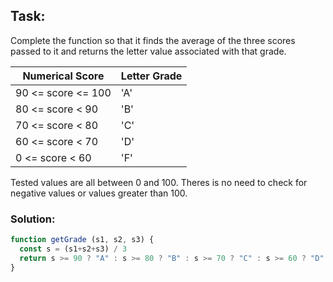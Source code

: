 ## Task:
Complete the function so that it finds the average of the three scores passed to it and returns the letter value associated with that grade.

| Numerical Score | Letter Grade |
| ----------- | ----------- |
| 90 <= score <= 100 | 'A' |
| 80 <= score < 90 | 'B' |
| 70 <= score < 80 | 'C' |
| 60 <= score < 70 | 'D' |
| 0 <= score < 60 | 'F' |

Tested values are all between 0 and 100. Theres is no need to check for negative values or values greater than 100.


### Solution:
```javascript
function getGrade (s1, s2, s3) {
  const s = (s1+s2+s3) / 3
  return s >= 90 ? "A" : s >= 80 ? "B" : s >= 70 ? "C" : s >= 60 ? "D" : "F"
}
```